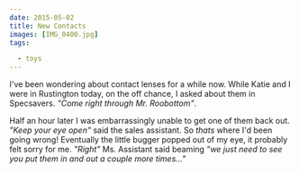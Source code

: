```yaml
---
date: 2015-05-02
title: New Contacts
images: [IMG_0400.jpg]
tags:

  - toys
---
```

I've been wondering about contact lenses for a while now. While Katie and I were in Rustington today, on the off chance, I asked about them in Specsavers. _"Come right through Mr. Roobottom"_. 

Half an hour later I was embarrassingly unable to get one of them back out. _"Keep your eye open"_ said the sales assistant. So _thats_ where I'd been going wrong! Eventually the little bugger popped out of my eye, it probably felt sorry for me. _"Right"_ Ms. Assistant said beaming _"we just need to see you put them in and out a couple more times..."_